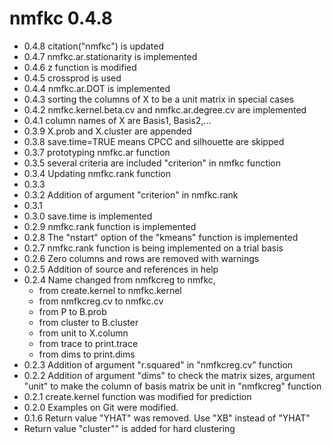 # nmfkc 0.4.8
- 0.4.8 citation("nmfkc") is updated
- 0.4.7 nmfkc.ar.stationarity is implemented
- 0.4.6 z function is modified
- 0.4.5 crossprod is used
- 0.4.4 nmfkc.ar.DOT is implemented
- 0.4.3 sorting the columns of X to be a unit matrix in special cases
- 0.4.2 nmfkc.kernel.beta.cv and nmfkc.ar.degree.cv are implemented
- 0.4.1 column names of X are Basis1, Basis2,...
- 0.3.9 X.prob and X.cluster are appended
- 0.3.8 save.time=TRUE means CPCC and silhouette are skipped
- 0.3.7 prototyping nmfkc.ar function 
- 0.3.5 several criteria are included "criterion" in nmfkc function
- 0.3.4 Updating nmfkc.rank function
- 0.3.3
- 0.3.2 Addition of argument "criterion" in nmfkc.rank
- 0.3.1    
- 0.3.0 save.time is implemented   
- 0.2.9 nmfkc.rank function is implemented
- 0.2.8 The "nstart" option of the "kmeans" function is implemented
- 0.2.7 nmfkc.rank function is being implemented on a trial basis
- 0.2.6 Zero columns and rows are removed with warnings
- 0.2.5 Addition of source and references in help
- 0.2.4 Name changed from nmfkcreg to nmfkc,
  - from create.kernel to nmfkc.kernel
  - from nmfkcreg.cv to nmfkc.cv
  - from P to B.prob
  - from cluster to B.cluster
  - from unit to X.column
  - from trace to print.trace
  - from dims to print.dims
- 0.2.3 Addition of argument "r.squared" in "nmfkcreg.cv" function
- 0.2.2 Addition of argument "dims" to check the matrix sizes, argument "unit" to make the column of basis matrix be unit in "nmfkcreg" function
- 0.2.1 create.kernel function was modified for prediction
- 0.2.0 Examples on Git were modified.
- 0.1.6 Return value "YHAT" was removed. Use "XB" instead of "YHAT"
- Return value "cluster"" is added for hard clustering
